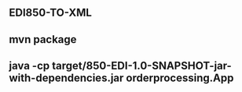 ## EDI850-TO-XML
## mvn package
## java -cp target/850-EDI-1.0-SNAPSHOT-jar-with-dependencies.jar orderprocessing.App

